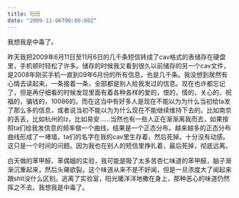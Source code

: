 ```yaml
---
title: 短信
date: "2009-11-06T00:00:00Z"
---
```


我想我是中毒了。
  
昨天我把2009年6月11日至11月6日的几千条短信转成了cav格式的表储存在硬盘里，手机顿时轻松了许多。储存的时候我又看到很久以前储存的另一个cav文件，是2008年刚买手机一直到09年6月份的所有信息，也是几千条。我没想到居然有心情去读起来，一条接着一条，全部都是别人给我发过的信息。现在也许都忘记了，但是再仔细看的时候发现里面有着各种各样的爱的，恨的，情的，关心的，祝福的，骗钱的，10086的。而在这当中有好多人是现在不能以为为什么当初给ta发了那么多的信息，或者说当初不能以为为什么现在不能继续维持下去的。比如南京的丢丢，比如杭州的lz，比如易安……当然也有一些人正在渐渐离我而去，如果按照ta们给我发信息的频率做一个曲线，结果是一个正态分布。越来越多的正态分布曲线形成了一堵墙。ta们的名字在我的cav里生存着，然后死掉。十分没有动感。这只是一个时间的问题。因为我也在别人的短信里挣扎着，最后死掉，彻底远离。

白天做的苯甲醛、苯偶姻的实验，我可能是吸了太多苦杏仁味道的苯甲醛，脑子渐渐沉重起来，然后头痛欲裂。这个味道从来不是不好闻，但是一旦浓度大了闻起来跟shit没什么区别。逃离了实验室，阳光暖洋洋地撒在身上，那种恶心的味道仍然挥之不去。我想我是中毒了。